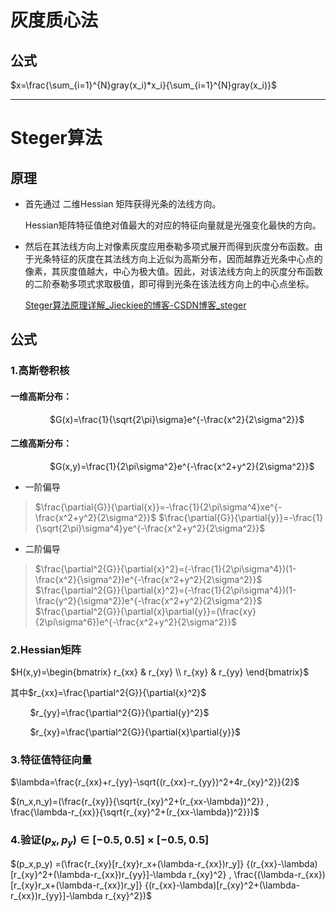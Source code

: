 # 灰度质心法

## 公式

$x=\frac{\sum_{i=1}^{N}gray(x_i)*x_i}{\sum_{i=1}^{N}gray(x_i)}$

--------

# Steger算法

## 原理

+ 首先通过 二维Hessian 矩阵获得光条的法线方向。
  
  Hessian矩阵特征值绝对值最大的对应的特征向量就是光强变化最快的方向。

+ 然后在其法线方向上对像素灰度应用泰勒多项式展开而得到灰度分布函数。由于光条特征的灰度在其法线方向上近似为高斯分布，因而越靠近光条中心点的像素，其灰度值越大，中心为极大值。因此，对该法线方向上的灰度分布函数的二阶泰勒多项式求取极值，即可得到光条在该法线方向上的中心点坐标。
  
  [Steger算法原理详解_Jieckiee的博客-CSDN博客_steger](https://blog.csdn.net/u011725598/article/details/123744610)    

## 公式

### 1.高斯卷积核

#### 一维高斯分布：

                $G(x)=\frac{1}{\sqrt{2\pi}\sigma}e^{-\frac{x^2}{2\sigma^2}}$

#### 二维高斯分布：

                $G(x,y)=\frac{1}{2\pi\sigma^2}e^{-\frac{x^2+y^2}{2\sigma^2}}$

+ 一阶偏导

> $\frac{\partial{G}}{\partial{x}}=-\frac{1}{2\pi\sigma^4}xe^{-\frac{x^2+y^2}{2\sigma^2}}$
> $\frac{\partial{G}}{\partial{y}}=-\frac{1}{\sqrt{2\pi}\sigma^4}ye^{-\frac{x^2+y^2}{2\sigma^2}}$

+ 二阶偏导

> $\frac{\partial^2{G}}{\partial{x}^2}=(-\frac{1}{2\pi\sigma^4})(1-\frac{x^2}{\sigma^2})e^{-\frac{x^2+y^2}{2\sigma^2}}$ 
> $\frac{\partial^2{G}}{\partial{x}^2}=(-\frac{1}{2\pi\sigma^4})(1-\frac{y^2}{\sigma^2})e^{-\frac{x^2+y^2}{2\sigma^2}}$ 
> $\frac{\partial^2{G}}{\partial{x}\partial{y}}=(\frac{xy}{2\pi\sigma^6})e^{-\frac{x^2+y^2}{2\sigma^2}}$

### 2.Hessian矩阵

$H(x,y)=\begin{bmatrix}
 r_{xx} & r_{xy} \\
 r_{xy} & r_{yy} 
 \end{bmatrix}$

其中$r_{xx}=\frac{\partial^2{G}}{\partial{x}^2}$

        $r_{yy}=\frac{\partial^2{G}}{\partial{y}^2}$

        $r_{xy}=\frac{\partial^2{G}}{\partial{x}\partial{y}}$

### 3.特征值特征向量

$\lambda=\frac{r_{xx}+r_{yy}-\sqrt{(r_{xx}-r_{yy})^2+4r_{xy}^2}}{2}$

$(n_x,n_y)=(\frac{r_{xy}}{\sqrt{r_{xy}^2+(r_{xx-\lambda})^2}} , \frac{\lambda-r_{xx}}{\sqrt{r_{xy}^2+(r_{xx-\lambda})^2}})$

### 4.验证$(p_x,p_y) \in [-0.5,0.5] \times [-0.5,0.5]$

$(p_x,p_y) =(\frac{r_{xy}[r_{xy}r_x+(\lambda-r_{xx})r_y]} {(r_{xx}-\lambda)[r_{xy}^2+(\lambda-r_{xx})r_{yy}]-\lambda r_{xy}^2} , \frac{(\lambda-r_{xx})[r_{xy}r_x+(\lambda-r_{xx})r_y]} {(r_{xx}-\lambda)[r_{xy}^2+(\lambda-r_{xx})r_{yy}]-\lambda r_{xy}^2})$
